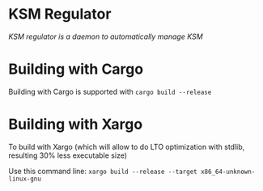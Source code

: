 # KSM Regulator
_KSM regulator is a daemon to automatically manage KSM_

# Building with Cargo

Building with Cargo is supported with `cargo build --release`

# Building with Xargo

To build with Xargo (which will allow to do LTO optimization with stdlib, resulting 30% less executable size)

Use this command line:
`xargo build --release --target x86_64-unknown-linux-gnu`
